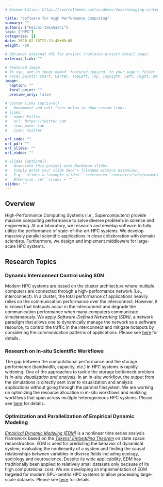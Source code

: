 ```yaml
---
# Documentation: https://sourcethemes.com/academic/docs/managing-content/

title: "Software for High Performance Computing"
summary: ""
authors: ["keichi-takahashi"]
tags: ["HPC"]
categories: []
date: 2020-02-18T22:13:48+09:00
weight: -60

# Optional external URL for project (replaces project detail page).
external_link: ""

# Featured image
# To use, add an image named `featured.jpg/png` to your page's folder.
# Focal points: Smart, Center, TopLeft, Top, TopRight, Left, Right, BottomLeft, Bottom, BottomRight.
image:
  caption: ""
  focal_point: ""
  preview_only: false

# Custom links (optional).
#   Uncomment and edit lines below to show custom links.
# links:
# - name: Follow
#   url: https://twitter.com
#   icon_pack: fab
#   icon: twitter

url_code: ""
url_pdf: ""
url_slides: ""
url_video: ""

# Slides (optional).
#   Associate this project with Markdown slides.
#   Simply enter your slide deck's filename without extension.
#   E.g. `slides = "example-slides"` references `content/slides/example-slides.md`.
#   Otherwise, set `slides = ""`.
slides: ""
---
```


## Overview

High-Performance Computing Systems (i.e., Supercomputers) provide massive
computing performance to solve diverse problems in science and engineering. At
our laboratory, we research and develop software to fully utilize the
performance of state-of-the-art HPC systems. We develop massively parallel
scientific applications in close collaboration with domain scientists.
Furthermore, we design and implement middleware for large-scale HPC systems.

## Research Topics

### Dynamic Interconnect Control using SDN

Modern HPC systems are based on the cluster architecture where multiple
computers are connected through a high-performance network
(i.e., interconnect). In a cluster, the total performance of applications
heavily relies on the communication performance over the interconnect. However,
it is known that hotspots occur in the interconnect and degrade the
communication performance when many computers communicate simultaneously. We
apply _Software-Defined Networking (SDN)_, a network paradigm that allows one
to dynamically manage the network as a software resource, to control the
traffic in the interconnect and mitigate hotspots by considering the
communication patterns of applications. Please see [here](/project/sdn-mpi)
for details．

### Research on In-situ Scientific Workflows

The gap between the computational performance and the storage performance
(bandwidth, capacity, etc.) in HPC systems is rapidly widening. One of the
approaches to tackle the storage bottleneck problem is _in-situ visualization
and analysis_. In an in-situ workflow, the output from the simulations is
directly sent over to visualization and analysis applications without going
through the parallel filesystem. We are working on optimizing the resource
allocation in in-situ workflows and realizing workflows that span across
multiple heterogeneous HPC systems.
Please see [here](/project/in-situ-workflows) for details．

### Optimization and Parallelization of Empirical Dynamic Modeling

_[Empirical Dynamic Modeling (EDM)](https://deepeco.ucsd.edu/nonlinear-dynamics-research/edm/)_
is a nonlinear time series analysis framework based on the
_[Takens' Embedding Theorem](https://www.worldscientific.com/doi/abs/10.1142/s0218127491000634)_ on state space reconstruction.
EDM is used for predicting the behavior of dynamical system, evaluating the
nonlinearity of a system and finding the causal relationships between
variables in diverse fields including ecology, sociology and neuroscience.
Despite its wide applicability, EDM has traditionally been applied to
relatively small datasets only because of its high computational cost. We are
developing an implementation of EDM targeted for modern GPU-centric HPC
systems to allow processing large-scale datasets.
Please see [here](/project/optimization-of-edm) for details.
